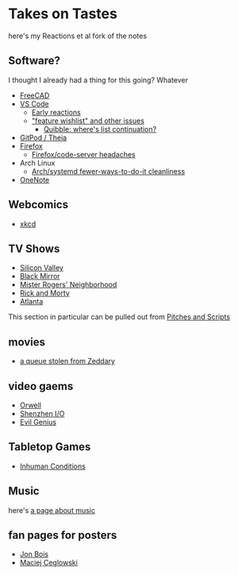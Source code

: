 # Takes on Tastes

here's my Reactions et al fork of the notes

## Software?

I thought I already had a thing for this going? Whatever

- [FreeCAD](45da30fd-af1a-44b5-944b-b25e75b031d2.md)
- [VS Code](d72af15f-7044-455d-92ed-f825227a090f.md)
  - [Early reactions](73ce0d7f-758e-40ef-ae0a-c37e4a5bf2cd.md)
  - ["feature wishlist" and other issues](2b697702-6c3b-494b-81bc-d9eb3ac07361.md)
    - [Quibble: where's list continuation?](57fd218b-f4b5-42d8-a7f9-76858a8d9312.md)
- [GitPod / Theia](5018398f-fa13-45a5-98ac-d640fe4d5a41.md)
- [Firefox](7b0f829a-7fbe-4896-9b5d-8196e1bca2a4.md)
  - [Firefox/code-server headaches](e8c540af-779d-4f14-ab77-d282e3249eca.md)
- Arch Linux
  - [Arch/systemd fewer-ways-to-do-it cleanliness](a5c6ca53-62a6-431c-a669-b9ed9823e7a6.md)
- [OneNote](702d03a8-f5c6-45fc-9f2f-f3086d285226.md)

## Webcomics

- [xkcd](3614dd7f-1538-47b6-8e14-c620935e2833.md)

## TV Shows

- [Silicon Valley](42c1978b-9e72-4835-a08a-e18b537fd628.md)
- [Black Mirror](d17604d8-9804-4525-ade1-5a97fe630571.md)
- [Mister Rogers' Neighborhood](371b257e-83b5-4972-9f9e-79e09a785c27.md)
- [Rick and Morty](c1373859-f900-4fe1-853d-fb1224ec4725.md)
- [Atlanta](075bee28-9a73-4528-ab9a-4c31963521d7.md)

This section in particular can be pulled out from [Pitches and Scripts](b297a6f8-5646-4ce1-9be1-d7ed6056a513.md)

## movies

- [a queue stolen from Zeddary](821e0c43-15dc-468c-9823-3d2d390e3cc6.md)

## video gaems

- [Orwell](87c4b331-673d-43d1-a0b2-25313dc47368.md)
- [Shenzhen I/O](2b2f0ad4-07e4-4f50-a99e-bf070abd97cf.md)
- [Evil Genius](f72e6230-af61-42a8-92e5-7e0773208233.md)

## Tabletop Games

- [Inhuman Conditions](55d76f51-6e82-4524-aa81-0296a4500ff2.md)

## Music

here's [a page about music](36a3e24d-0461-4fd9-8963-f9f67ee9227a.md)

## fan pages for posters

- [Jon Bois](58044758-f43f-4f82-8fe6-b1eb4ab3293b.md)
- [Maciej Ceglowski](20d6283e-9123-4e81-83a4-e96127f5512f.md)
